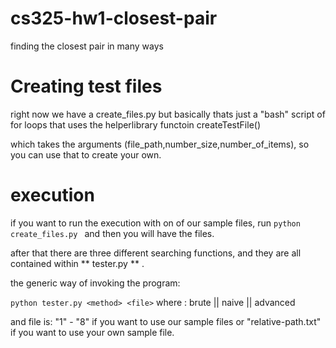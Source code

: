 # cs325-hw1-closest-pair

finding the closest pair in many ways


# Creating test files

right now we have a create_files.py but basically thats just a "bash" script of for loops that uses the helperlibrary functoin createTestFile()

which takes the arguments (file_path,number_size,number_of_items), so you can use that to create your own.

# execution

if you want to run the execution with on of our sample files, run ``` python create_files.py  ``` and then you will have the files.

after that there are three different searching functions, and they are all contained within ** tester.py ** .

the generic way of invoking the program:

``` python tester.py <method> <file> ```
where <method>:
  brute || naive || advanced

and file is:
 "1" - "8" if you want to use our sample files or
 "relative-path.txt" if you want to use your own sample file.
